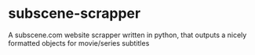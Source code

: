 # subscene-scrapper
A subscene.com website scrapper written in python, that outputs a nicely formatted objects for movie/series subtitles
